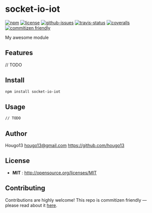 # socket-io-iot

[![npm](https://img.shields.io/npm/v/socket-io-iot.svg)](https://www.npmjs.com/package/socket-io-iot)
[![license](https://img.shields.io/npm/l/socket-io-iot.svg)](http://opensource.org/licenses/MIT)
[![github-issues](https://img.shields.io/github/issues/hougo13/socket-io-iot.svg)](https://github.com/hougo13/socket-io-iot/issues)
[![travis-status](https://img.shields.io/travis/hougo13/socket-io-iot.svg)](https://travis-ci.org/hougo13/socket-io-iot)
[![coveralls](https://img.shields.io/coveralls/hougo13/socket-io-iot.svg)](https://coveralls.io/github/hougo13/socket-io-iot)
[![commitizen friendly](https://img.shields.io/badge/commitizen-friendly-brightgreen.svg)](http://commitizen.github.io/cz-cli/)

My awesome module


## Features
// TODO

## Install

```sh
npm install socket-io-iot
```

## Usage

```sh
// TODO
```

## Author

Hougo13 hougo13@gmail.com https://github.com/hougo13

## License

- **MIT** : http://opensource.org/licenses/MIT

## Contributing

Contributions are highly welcome! This repo is commitizen friendly — please read about it [here](http://commitizen.github.io/cz-cli/).

